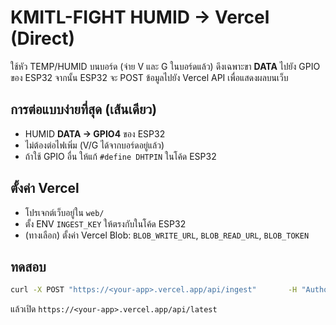 # KMITL-FIGHT HUMID → Vercel (Direct)

ใช้หัว TEMP/HUMID บนบอร์ด (จ่าย V และ G ในบอร์ดแล้ว) ดึงเฉพาะขา **DATA** ไปยัง GPIO ของ ESP32
จากนั้น ESP32 จะ POST ข้อมูลไปยัง Vercel API เพื่อแสดงผลบนเว็บ

## การต่อแบบง่ายที่สุด (เส้นเดียว)
- HUMID **DATA → GPIO4** ของ ESP32
- ไม่ต้องต่อไฟเพิ่ม (V/G ได้จากบอร์ดอยู่แล้ว)
- ถ้าใช้ GPIO อื่น ให้แก้ `#define DHTPIN` ในโค้ด ESP32

## ตั้งค่า Vercel
- โปรเจกต์เว็บอยู่ใน `web/`
- ตั้ง ENV `INGEST_KEY` ให้ตรงกับในโค้ด ESP32
- (ทางเลือก) ตั้งค่า Vercel Blob: `BLOB_WRITE_URL`, `BLOB_READ_URL`, `BLOB_TOKEN`

## ทดสอบ
```bash
curl -X POST "https://<your-app>.vercel.app/api/ingest"       -H "Authorization: Bearer <INGEST_KEY>"       -H "Content-Type: application/json"       -d '{"temp":30.3,"hum":60}'
```
แล้วเปิด `https://<your-app>.vercel.app/api/latest`
